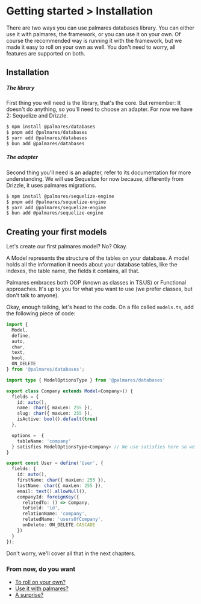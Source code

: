 # Getting started > Installation

There are two ways you can use palmares databases library. You can either use it with palmares, the framework, or you can use it on your own. Of course the recommended way is running it with the framework, but we made it easy to roll on your own as well. You don't need to worry, all features are supported on both.

## Installation

##### The library

First thing you will need is the library, that's the core. But remember: It doesn't do anything, so you'll need to choose an adapter. For now we have 2: Sequelize and Drizzle.

```sh
$ npm install @palmares/databases
$ pnpm add @palmares/databases
$ yarn add @palmares/databases
$ bun add @palmares/databases
```

##### The adapter

Second thing you'll need is an adapter, refer to its documentation for more understanding. We will use Sequelize for now because, differently from Drizzle, it uses palmares migrations.

```sh
$ npm install @palmares/sequelize-engine
$ pnpm add @palmares/sequelize-engine
$ yarn add @palmares/sequelize-engine
$ bun add @palmares/sequelize-engine
```

## Creating your first models

Let's create our first palmares model? No? Okay.

A Model represents the structure of the tables on your database. A model holds all the information it needs about your database tables, like the indexes, the table name, the fields it contains, all that.

Palmares embraces both OOP (known as classes in TS/JS) or Functional approaches. It's up to you for what you want to use (we prefer classes, but don't talk to anyone).

Okay, enough talking, let's head to the code. On a file called `models.ts`, add the following piece of code:

```ts
import {
  Model,
  define,
  auto,
  char,
  text,
  bool,
  ON_DELETE
} from '@palmares/databases';

import type { ModelOptionsType } from '@palmares/databases'

export class Company extends Model<Company>() {
  fields = {
    id: auto(),
    name: char({ maxLen: 255 }),
    slug: char({ maxLen: 255 }),
    isActive: bool().default(true)
  },

  options =  {
    tableName: 'company'
  } satisfies ModelOptionsType<Company> // We use satisfies here so we can still infer and you don't lose intellisense.
}

export const User = define('User', {
  fields: {
    id: auto(),
    firstName: char({ maxLen: 255 }),
    lastName: char({ maxLen: 255 }),
    email: text().allowNull(),
    companyId: foreignKey({
      relatedTo: () => Company,
      toField: 'id',
      relationName: 'company',
      relatedName: 'usersOfCompany',
      onDelete: ON_DELETE.CASCADE
    })
  }
});
```

Don't worry, we'll cover all that in the next chapters.

### From now, do you want

- [To roll on your own?](https://github.com/palmaresHQ/palmares/blob/model-fields-new-api/packages/databases/docs/consumers/getting-started/on-your-own.md)
- [Use it with palmares?](https://github.com/palmaresHQ/palmares/blob/model-fields-new-api/packages/databases/docs/consumers/getting-started/with-palmares.md)
- [A surprise?](https://youtu.be/dQw4w9WgXcQ?si=20-qoQjs8RyZaTZ7)
